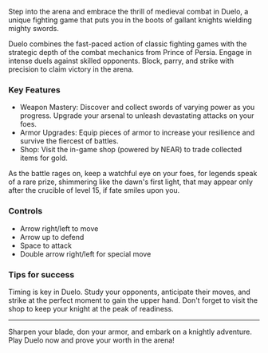 Step into the arena and embrace the thrill of medieval combat in Duelo, a unique fighting game that puts you in the boots of gallant knights wielding mighty swords.

Duelo combines the fast-paced action of classic fighting games with the strategic depth of the combat mechanics from Prince of Persia. Engage in intense duels against skilled opponents. Block, parry, and strike with precision to claim victory in the arena.


### Key Features

- Weapon Mastery: Discover and collect swords of varying power as you progress. Upgrade your arsenal to unleash devastating attacks on your foes.
- Armor Upgrades: Equip pieces of armor to increase your resilience and survive the fiercest of battles.
- Shop: Visit the in-game shop (powered by NEAR) to trade collected items for gold.

As the battle rages on, keep a watchful eye on your foes, for legends speak of a rare prize, shimmering like the dawn's first light, that may appear only after the crucible of level 15, if fate smiles upon you.


### Controls

- Arrow right/left to move
- Arrow up to defend
- Space to attack
- Double arrow right/left for special move


### Tips for success 

Timing is key in Duelo. Study your opponents, anticipate their moves, and strike at the perfect moment to gain the upper hand. Don't forget to visit the shop to keep your knight at the peak of readiness.

---

Sharpen your blade, don your armor, and embark on a knightly adventure. Play Duelo now and prove your worth in the arena!